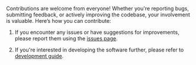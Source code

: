 Contributions are welcome from everyone! Whether you're reporting bugs, submitting feedback, or actively improving the codebase, your involvement is valuable. Here’s how you can contribute:

1. If you encounter any issues or have suggestions for improvements, please report them using the <a href="https://github.com/lucaslrodri/jupyter-tikz/issues" target="_blank">issues page</a>.

2. If you're interested in developing the software further, please refer to [development guide](./about/development.md). 